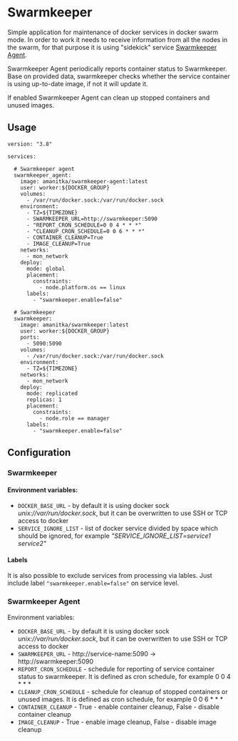 # Swarmkeeper
Simple application for maintenance of docker services in docker swarm mode. In order to work it needs to receive information from all the nodes in the swarm, for that purpose it is using "sidekick"
service [Swarmkeeper Agent](https://github.com/amanitka/swarmkeeper-agent).

Swarmkeeper Agent periodically reports container status to Swarmkeeper. Base on provided data, swarmkeeper checks whether the service container is using up-to-date image, if not it will update it.

If enabled Swarmkeeper Agent can clean up stopped containers and unused images.

## Usage
```
version: "3.8"

services:

  # Swarmkeeper agent
  swarmkeeper_agent:
    image: amanitka/swarmkeeper-agent:latest
    user: worker:${DOCKER_GROUP}
    volumes:
      - /var/run/docker.sock:/var/run/docker.sock
    environment:
      - TZ=${TIMEZONE}
      - SWARMKEEPER_URL=http://swarmkeeper:5090
      - "REPORT_CRON_SCHEDULE=0 0 4 * * *"
      - "CLEANUP_CRON_SCHEDULE=0 0 6 * * *"
      - CONTAINER_CLEANUP=True
      - IMAGE_CLEANUP=True
    networks:
      - mon_network
    deploy:
      mode: global
      placement:
        constraints: 
          - node.platform.os == linux
      labels:
        - "swarmkeeper.enable=false"
        
  # Swarmkeeper
  swarmkeeper:
    image: amanitka/swarmkeeper:latest
    user: worker:${DOCKER_GROUP}
    ports:
      - 5090:5090
    volumes:
      - /var/run/docker.sock:/var/run/docker.sock
    environment:
      - TZ=${TIMEZONE}
    networks:
      - mon_network
    deploy:
      mode: replicated
      replicas: 1
      placement:
        constraints: 
          - node.role == manager  
      labels:
        - "swarmkeeper.enable=false"
```

## Configuration
### Swarmkeeper
#### Environment variables:
- `DOCKER_BASE_URL` - by default it is using docker sock *unix://var/run/docker.sock*, but it can be overwritten to use SSH or TCP access to docker
- `SERVICE_IGNORE_LIST` - list of docker service divided by space which should be ignored, for example *"SERVICE_IGNORE_LIST=service1 service2"*

#### Labels
It is also possible to exclude services from processing via lables. Just include label `"swarmkeeper.enable=false"` on service level.

### Swarmkeeper Agent
Environment variables:
- `DOCKER_BASE_URL` - by default it is using docker sock *unix://var/run/docker.sock*, but it can be overwritten to use SSH or TCP access to docker
- `SWARMKEEPER_URL` - http://service-name:5090 -> http://swarmkeeper:5090
- `REPORT_CRON_SCHEDULE` - schedule for reporting of service container status to swarmkeeper. It is defined as cron schedule, for example 0 0 4 * * *
- `CLEANUP_CRON_SCHEDULE` - schedule for cleanup of stopped containers or unused images. It is defined as cron schedule, for example 0 0 6 * * *
- `CONTAINER_CLEANUP` - True - enable container cleanup, False - disable container cleanup
- `IMAGE_CLEANUP` - True - enable image cleanup, False - disable image cleanup
